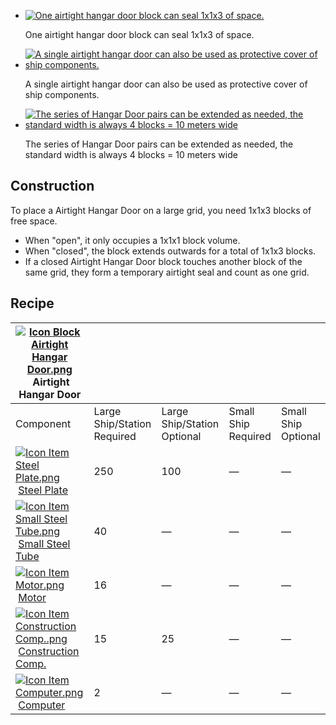 
*   [![One airtight hangar door block can seal 1x1x3 of space.](https://spaceengineers.wiki.gg/images/thumb/a/a3/Airtight-hangar-door-preview.png/120px-Airtight-hangar-door-preview.png?7b561a)](https://spaceengineers.wiki.gg/wiki/File:Airtight-hangar-door-preview.png "One airtight hangar door block can seal 1x1x3 of space.")
    
    One airtight hangar door block can seal 1x1x3 of space.
    
*   [![A single airtight hangar door can also be used as protective cover of ship components.](https://spaceengineers.wiki.gg/images/thumb/6/68/Airtight-hangar-door-shields.png/120px-Airtight-hangar-door-shields.png?2f3c4c)](https://spaceengineers.wiki.gg/wiki/File:Airtight-hangar-door-shields.png "A single airtight hangar door can also be used as protective cover of ship components.")
    
    A single airtight hangar door can also be used as protective cover of ship components.
    
*   [![The series of Hangar Door pairs can be extended as needed, the standard width is always 4 blocks = 10 meters wide](https://spaceengineers.wiki.gg/images/thumb/c/cc/Airtight-hangar-door-animation.gif/120px-Airtight-hangar-door-animation.gif?39ee6d)](https://spaceengineers.wiki.gg/wiki/File:Airtight-hangar-door-animation.gif "The series of Hangar Door pairs can be extended as needed, the standard width is always 4 blocks = 10 meters wide")
    
    The series of Hangar Door pairs can be extended as needed, the standard width is always 4 blocks = 10 meters wide
    

## Construction

To place a Airtight Hangar Door on a large grid, you need 1x1x3 blocks of free space.

*   When "open", it only occupies a 1x1x1 block volume.
*   When "closed", the block extends outwards for a total of 1x1x3 blocks.
*   If a closed Airtight Hangar Door block touches another block of the same grid, they form a temporary airtight seal and count as one grid.

## Recipe

| [![Icon Block Airtight Hangar Door.png](https://spaceengineers.wiki.gg/images/thumb/a/a0/Icon_Block_Airtight_Hangar_Door.png/21px-Icon_Block_Airtight_Hangar_Door.png?f69327)](https://spaceengineers.wiki.gg/wiki/Airtight_Hangar_Door "Airtight Hangar Door") Airtight Hangar Door |     |     |     |     |
| --- | --- | --- | --- | --- |
| Component | Large Ship/Station  <br>Required | Large Ship/Station  <br>Optional | Small Ship  <br>Required | Small Ship  <br>Optional |
| [![Icon Item Steel Plate.png](https://spaceengineers.wiki.gg/images/thumb/4/4c/Icon_Item_Steel_Plate.png/21px-Icon_Item_Steel_Plate.png?437e3a)](https://spaceengineers.wiki.gg/wiki/Steel_Plate "Steel Plate") [Steel Plate](https://spaceengineers.wiki.gg/wiki/Steel_Plate "Steel Plate") | 250 | 100 | —   | —   |
| [![Icon Item Small Steel Tube.png](https://spaceengineers.wiki.gg/images/thumb/f/f7/Icon_Item_Small_Steel_Tube.png/21px-Icon_Item_Small_Steel_Tube.png?4fe418)](https://spaceengineers.wiki.gg/wiki/Small_Steel_Tube "Small Steel Tube") [Small Steel Tube](https://spaceengineers.wiki.gg/wiki/Small_Steel_Tube "Small Steel Tube") | 40  | —   | —   | —   |
| [![Icon Item Motor.png](https://spaceengineers.wiki.gg/images/thumb/2/2c/Icon_Item_Motor.png/21px-Icon_Item_Motor.png?4a2f3f)](https://spaceengineers.wiki.gg/wiki/Motor "Motor") [Motor](https://spaceengineers.wiki.gg/wiki/Motor "Motor") | 16  | —   | —   | —   |
| [![Icon Item Construction Comp..png](https://spaceengineers.wiki.gg/images/thumb/4/45/Icon_Item_Construction_Comp..png/21px-Icon_Item_Construction_Comp..png?cdc26f)](https://spaceengineers.wiki.gg/wiki/Construction_Comp. "Construction Comp.") [Construction Comp.](https://spaceengineers.wiki.gg/wiki/Construction_Comp. "Construction Comp.") | 15  | 25  | —   | —   |
| [![Icon Item Computer.png](https://spaceengineers.wiki.gg/images/thumb/7/72/Icon_Item_Computer.png/21px-Icon_Item_Computer.png?65c1a4)](https://spaceengineers.wiki.gg/wiki/Computer "Computer") [Computer](https://spaceengineers.wiki.gg/wiki/Computer "Computer") | 2   | —   | —   | —   |